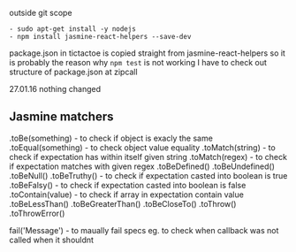 
outside git scope
```
- sudo apt-get install -y nodejs
- npm install jasmine-react-helpers --save-dev
```

package.json in tictactoe is copied straight from jasmine-react-helpers so it is probably the reason why `npm test` is not working
I have to check out structure of package.json at zipcall

27.01.16 nothing changed

## Jasmine matchers

.toBe(something) - to check if object is exacly the same
.toEqual(something) - to check object value equality
.toMatch(string) - to check if expectation has within itself given string
.toMatch(regex) - to check if expectation matches with given regex
.toBeDefined()
.toBeUndefined()
.toBeNull()
.toBeTruthy() - to check if expectation casted into boolean is true
.toBeFalsy() - to check if expectation casted into boolean is false
.toContain(value) - to check if array in expectation contain value
.toBeLessThan()
.toBeGreaterThan()
.toBeCloseTo()
.toThrow()
.toThrowError()

fail('Message') - to maually fail specs eg. to check when callback was not called when it shouldnt